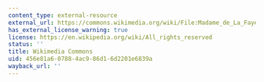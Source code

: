 ```yaml
---
content_type: external-resource
external_url: https://commons.wikimedia.org/wiki/File:Madame_de_La_Fayette.png
has_external_license_warning: true
license: https://en.wikipedia.org/wiki/All_rights_reserved
status: ''
title: Wikimedia Commons
uid: 456e81a6-0788-4ac9-86d1-6d2201e6839a
wayback_url: ''
---
```


